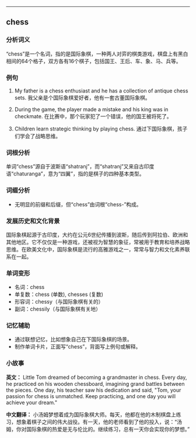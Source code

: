 
---------------
## chess
### 分析词义
“chess”是一个名词，指的是国际象棋，一种两人对弈的棋类游戏，棋盘上有黑白相间的64个格子，双方各有16个棋子，包括国王、王后、车、象、马、兵等。

### 例句
1. My father is a chess enthusiast and he has a collection of antique chess sets.
   我父亲是个国际象棋爱好者，他有一套古董国际象棋。

2. During the game, the player made a mistake and his king was in checkmate.
   在比赛中，那个玩家犯了一个错误，他的国王被将死了。

3. Children learn strategic thinking by playing chess.
   通过下国际象棋，孩子们学会了战略思维。

### 词根分析
单词“chess”源自于波斯语“shatranj”，而“shatranj”又来自古印度语“chaturanga”，意为“四翼”，指的是棋子的四种基本类型。

### 词缀分析
- 无明显的前缀和后缀，但“chess”由词根“chess-”构成。

### 发展历史和文化背景
国际象棋起源于古印度，大约在公元6世纪传播到波斯，随后传到阿拉伯、欧洲和其他地区。它不仅仅是一种游戏，还被视为智慧的象征，常被用于教育和培养战略思维。在欧美文化中，国际象棋是流行的高雅游戏之一，常常与智力和文化素养联系在一起。

### 单词变形
- 名词：chess
- 单复数：chess (单数), chesses (复数)
- 形容词：chessy（与国际象棋有关的）
- 副词：chessily（与国际象棋有关地）

### 记忆辅助
- 通过联想记忆，比如想象自己在下国际象棋的场景。
- 制作单词卡片，正面写“chess”，背面写上例句或解释。

### 小故事
**英文：**
Little Tom dreamed of becoming a grandmaster in chess. Every day, he practiced on his wooden chessboard, imagining grand battles between the pieces. One day, his teacher saw his dedication and said, "Tom, your passion for chess is unmatched. Keep practicing, and one day you will achieve your dream."

**中文翻译：**
小汤姆梦想着成为国际象棋大师。每天，他都在他的木制棋盘上练习，想象着棋子之间的伟大战役。有一天，他的老师看到了他的投入，说：“汤姆，你对国际象棋的热爱是无与伦比的。继续练习，总有一天你会实现你的梦想。”

